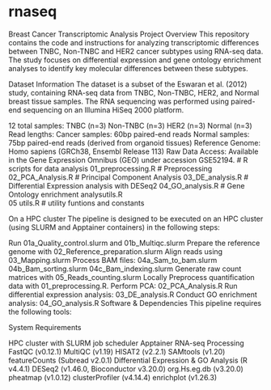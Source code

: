 # rnaseq
Breast Cancer Transcriptomic Analysis
Project Overview
This repository contains the code and instructions for analyzing transcriptomic differences between TNBC, Non-TNBC and HER2 cancer subtypes using RNA-seq data. The study focuses on differential expression and gene ontology enrichment analyses to identify key molecular differences between these subtypes.

Dataset Information
The dataset is a subset of the Eswaran et al. (2012) study, containing RNA-seq data from TNBC, Non-TNBC, HER2, and Normal breast tissue samples. The RNA sequencing was performed using paired-end sequencing on an Illumina HiSeq 2000 platform.

12 total samples:
TNBC (n=3)
Non-TNBC (n=3)
HER2 (n=3)
Normal (n=3)
Read lengths:
Cancer samples: 60bp paired-end reads
Normal samples: 75bp paired-end reads (derived from organoid tissues)
Reference Genome: Homo sapiens (GRCh38, Ensembl Release 113)
Raw Data Access: Available in the Gene Expression Omnibus (GEO) under accession GSE52194.
                 # R scripts for data analysis
01_preprocessing.R   # Preprocessing
02_PCA_Analysis.R    # Principal Component Analysis
03_DE_analysis.R     # Differential Expression analysis with DESeq2
04_GO_analysis.R     # Gene Ontology  enrichment analysutils.R         
05 utils.R # utility funtions and constants 

On a HPC cluster
The pipeline is designed to be executed on an HPC cluster (using SLURM and Apptainer containers) in the following steps:

Run 01a_Quality_control.slurm and 01b_Multiqc.slurm
Prepare the reference genome with 02_Reference_preparation.slurm
Align reads using 03_Mapping.slurm
Process BAM files:
04a_Sam_to_bam.slurm
04b_Bam_sorting.slurm
04c_Bam_indexing.slurm
Generate raw count matrices with 05_Reads_counting.slurm
Locally
Preprocess quantification data with 01_preprocessing.R.
Perform PCA: 02_PCA_Analysis.R
Run differential expression analysis: 03_DE_analysis.R
Conduct GO enrichment analysis: 04_GO_analysis.R
Software & Dependencies
This pipeline requires the following tools:

System Requirements

HPC cluster with SLURM job scheduler
Apptainer
RNA-seq Processing
FastQC (v0.12.1)
MultiQC (v1.19)
HISAT2 (v2.2.1)
SAMtools (v1.20)
featureCounts (Subread v2.0.1)
Differential Expression & GO Analysis (R v4.4.1)
DESeq2 (v1.46.0, Bioconductor v3.20.0)
org.Hs.eg.db (v3.20.0)
pheatmap (v1.0.12)
clusterProfiler (v4.14.4)
enrichplot (v1.26.3)
